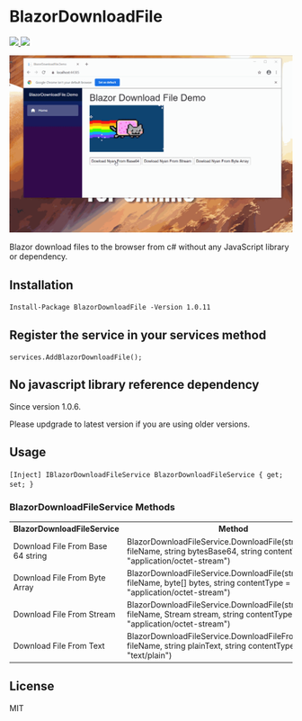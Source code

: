# BlazorDownloadFile

<p>
    	<a href="https://www.nuget.org/packages/BlazorDownloadFile">
	    <img src="https://buildstats.info/nuget/BlazorDownloadFile?v=1.0.11" />
	</a>
	<a href="https://www.paypal.com/cgi-bin/webscr?cmd=_s-xclick&hosted_button_id=RSE2NMEG3F7QU&source=url">
	    <img src="https://img.shields.io/badge/Donate-PayPal-green.svg" />
	</a>
</p>

![](BlazorDownloadFileDemo.gif)

Blazor download files to the browser from c# without any JavaScript library or dependency.

## Installation

`Install-Package BlazorDownloadFile -Version 1.0.11`

## Register the service in your services method

`services.AddBlazorDownloadFile();`

## No javascript library reference dependency

Since version 1.0.6. 

Please updgrade to latest version if you are using older versions.

## Usage

`[Inject] IBlazorDownloadFileService BlazorDownloadFileService { get; set; }`

### BlazorDownloadFileService Methods

<table>
	<tr>
		<th>BlazorDownloadFileService</th>
		<th>Method</th>
	</tr>
	<tr>
		<td>Download File From Base 64 string</td>
		<td>BlazorDownloadFileService.DownloadFile(string fileName, string bytesBase64, string contentType = "application/octet-stream")</td>
	</tr>
	<tr>
		<td>Download File From Byte Array</td>
		<td>BlazorDownloadFileService.DownloadFile(string fileName, byte[] bytes, string contentType = "application/octet-stream")</td>
	</tr>
	<tr>
		<td>Download File From Stream</td>
		<td>BlazorDownloadFileService.DownloadFile(string fileName, Stream stream, string contentType = "application/octet-stream")</td>
	</tr>
	<tr>
		<td>Download File From Text</td>
		<td>BlazorDownloadFileService.DownloadFileFromText(string fileName, string plainText, string contentType = "text/plain")</td>
	</tr>
</table>


## License
MIT

